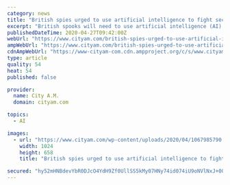 ```yaml
---
category: news
title: "British spies urged to use artificial intelligence to fight security threats"
excerpt: "British spooks will need to use artificial intelligence (AI) to fight a range of threats to national security, according to a report published today."
publishedDateTime: 2020-04-27T09:42:00Z
webUrl: "https://www.cityam.com/british-spies-urged-to-use-artificial-intelligence-to-fight-security-threats/"
ampWebUrl: "https://www.cityam.com/british-spies-urged-to-use-artificial-intelligence-to-fight-security-threats/amp/"
cdnAmpWebUrl: "https://www-cityam-com.cdn.ampproject.org/c/s/www.cityam.com/british-spies-urged-to-use-artificial-intelligence-to-fight-security-threats/amp/"
type: article
quality: 54
heat: 54
published: false

provider:
  name: City A.M.
  domain: cityam.com

topics:
  - AI

images:
  - url: "https://www.cityam.com/wp-content/uploads/2020/04/1067985790.jpg"
    width: 1024
    height: 658
    title: "British spies urged to use artificial intelligence to fight security threats"

secured: "hy52mHNBdevYbR0DJcO4YdH9Zf0UllSS5kMy07HNy74id074iU9oNVlNxJ+00YzfXHamB4MgfP6lbaRvTDhusvHDOk7NIbztB4cCGC+O1t1mTtpJI3cEgEvVckGfu4F5R41kJ+wfoGo88YtthDSYbxWcWT7iLU5wcVeRvE7oiGBOnfv6BG8cvDp/qoa8REYNX+Nr2d8ihv/uhmPLCKcApQSg9RjLuTLiSN7ZGiIcevvuCQfUaz2gdAGZJueU/VrdLxd6Wi0XqFzgMXfUnSz2f6V8Z+EiZ3sMt6yQi53XsSV/mFpuuIraihJfrYuAxAYm;SjbrK6YaaMMOAWw3V0JaJg=="
---
```


